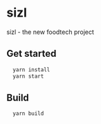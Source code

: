 # sizl
sizl - the new foodtech project


## Get started

```bash
  yarn install
  yarn start
```

## Build

```bash
  yarn build
```

